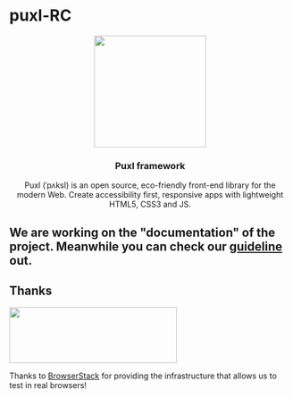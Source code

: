 # puxl-RC
<p align="center">
  <a href="https://puxl.io/">
    <img src="http://puxl.io/wp-content/uploads/2018/08/PUXL-logo.png" alt="" width=200 height=200>
  </a>

  <h3 align="center">Puxl framework</h3>

  <p align="center">
   Puxl (ˈpʌksl) is an open source, eco-friendly front-end library for the modern Web. Create accessibility first, responsive apps with lightweight HTML5, CSS3 and JS. 
  
  
  ## We are working on the "documentation" of the project. Meanwhile you can check our [guideline](https://github.com/puxl/puxl-RC/edit/master/guideline/README.md) out. 
  
  
  ## Thanks
  <p align="left">
  <a href="https://browserstack.com">
    <img src="https://camo.githubusercontent.com/60f9eba6b13f38bad02ef92c3665696845dbe501/68747470733a2f2f6c6976652e62726f77736572737461636b2e636f6d2f696d616765732f6f70656e736f757263652f62726f77736572737461636b2d6c6f676f2e737667" alt="" width=300 height=100>
  </a>
  
  Thanks to [BrowserStack](https://www.browserstack.com/) for providing the infrastructure that allows us to test in real browsers!
